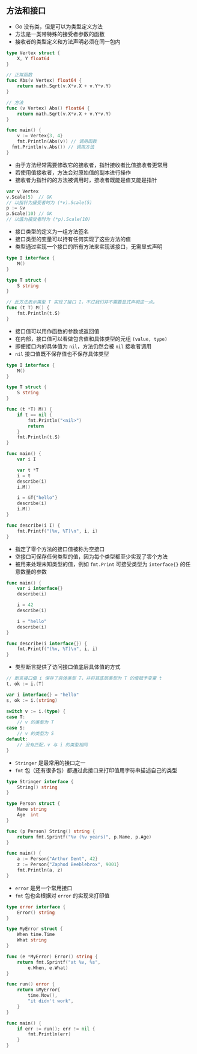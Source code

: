 ## 方法和接口

- Go 没有类，但是可以为类型定义方法
- 方法是一类带特殊的接受者参数的函数
- 接收者的类型定义和方法声明必须在同一包内

```go
type Vertex struct {
	X, Y float64
}

// 正常函数
func Abs(v Vertex) float64 {
	return math.Sqrt(v.X*v.X + v.Y*v.Y)
}

// 方法
func (v Vertex) Abs() float64 {
	return math.Sqrt(v.X*v.X + v.Y*v.Y)
}

func main() {
	v := Vertex{3, 4}
	fmt.Println(Abs(v)) // 调用函数
  fmt.Println(v.Abs()) // 调用方法
}
```

- 由于方法经常需要修改它的接收者，指针接收者比值接收者更常用
- 若使用值接收者，方法会对原始值的副本进行操作
- 接收者为指针的的方法被调用时，接收者既能是值又能是指针

```go
var v Vertex
v.Scale(5)  // OK
// 以指针为接受者时为 (*v).Scale(5)
p := &v
p.Scale(10) // OK
// 以值为接受者时为 (*p).Scale(10)
```

- 接口类型的定义为一组方法签名
- 接口类型的变量可以持有任何实现了这些方法的值
- 类型通过实现一个接口的所有方法来实现该接口，无需显式声明

```go
type I interface {
	M()
}

type T struct {
	S string
}

// 此方法表示类型 T 实现了接口 I，不过我们并不需要显式声明这一点。
func (t T) M() {
	fmt.Println(t.S)
}
```

- 接口值可以用作函数的参数或返回值
- 在内部，接口值可以看做包含值和具体类型的元组 `(value, type)`
- 即便接口内的具体值为 `nil`，方法仍然会被 `nil` 接收者调用
- `nil` 接口值既不保存值也不保存具体类型

```go
type I interface {
	M()
}

type T struct {
	S string
}

func (t *T) M() {
	if t == nil {
		fmt.Println("<nil>")
		return
	}
	fmt.Println(t.S)
}

func main() {
	var i I

	var t *T
	i = t
	describe(i)
	i.M()

	i = &T{"hello"}
	describe(i)
	i.M()
}

func describe(i I) {
	fmt.Printf("(%v, %T)\n", i, i)
}
```

- 指定了零个方法的接口值被称为空接口
- 空接口可保存任何类型的值，因为每个类型都至少实现了零个方法
- 被用来处理未知类型的值，例如 `fmt.Print` 可接受类型为 `interface{}` 的任意数量的参数

```go
func main() {
	var i interface{}
	describe(i)

	i = 42
	describe(i)

	i = "hello"
	describe(i)
}

func describe(i interface{}) {
	fmt.Printf("(%v, %T)\n", i, i)
}
```

- 类型断言提供了访问接口值底层具体值的方式

```go
// 断言接口值 i 保存了具体类型 T，并将其底层类型为 T 的值赋予变量 t
t, ok := i.(T)

var i interface{} = "hello"
s, ok := i.(string)

switch v := i.(type) {
case T:
    // v 的类型为 T
case S:
    // v 的类型为 S
default:
    // 没有匹配，v 与 i 的类型相同
}
```

- `Stringer` 是最常用的接口之一
- `fmt` 包（还有很多包）都通过此接口来打印值用字符串描述自己的类型

```go
type Stringer interface {
    String() string
}
```

```go
type Person struct {
	Name string
	Age  int
}

func (p Person) String() string {
	return fmt.Sprintf("%v (%v years)", p.Name, p.Age)
}

func main() {
	a := Person{"Arthur Dent", 42}
	z := Person{"Zaphod Beeblebrox", 9001}
	fmt.Println(a, z)
}
```

- `error` 是另一个常用接口
- `fmt` 包也会根据对 `error` 的实现来打印值

```go
type error interface {
    Error() string
}
```

```go
type MyError struct {
	When time.Time
	What string
}

func (e *MyError) Error() string {
	return fmt.Sprintf("at %v, %s",
		e.When, e.What)
}

func run() error {
	return &MyError{
		time.Now(),
		"it didn't work",
	}
}

func main() {
	if err := run(); err != nil {
		fmt.Println(err)
	}
}
```
